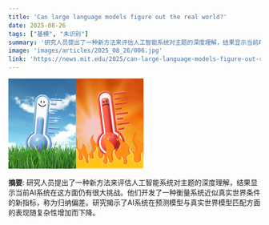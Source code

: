 ```yaml
---
title: 'Can large language models figure out the real world?'
date: 2025-08-26
tags: ["基模", "未识别"]
summary: '研究人员提出了一种新方法来评估人工智能系统对主题的深度理解，结果显示当前AI系统在这方面仍有很大挑战。他们开发了一种衡量系统近似真实世界条件的新指标，称为归纳偏差。研究揭示了AI系统在预测模型与真实世界模型匹配方面的表现随复杂性增加而下降。'
image: 'images/articles/2025_08_26/006.jpg'
link: 'https://news.mit.edu/2025/can-large-language-models-figure-out-real-world-0825'
---
```

![Can large language models figure out the real world?](images/articles/2025_08_26/006.jpg)

**摘要**: 研究人员提出了一种新方法来评估人工智能系统对主题的深度理解，结果显示当前AI系统在这方面仍有很大挑战。他们开发了一种衡量系统近似真实世界条件的新指标，称为归纳偏差。研究揭示了AI系统在预测模型与真实世界模型匹配方面的表现随复杂性增加而下降。
